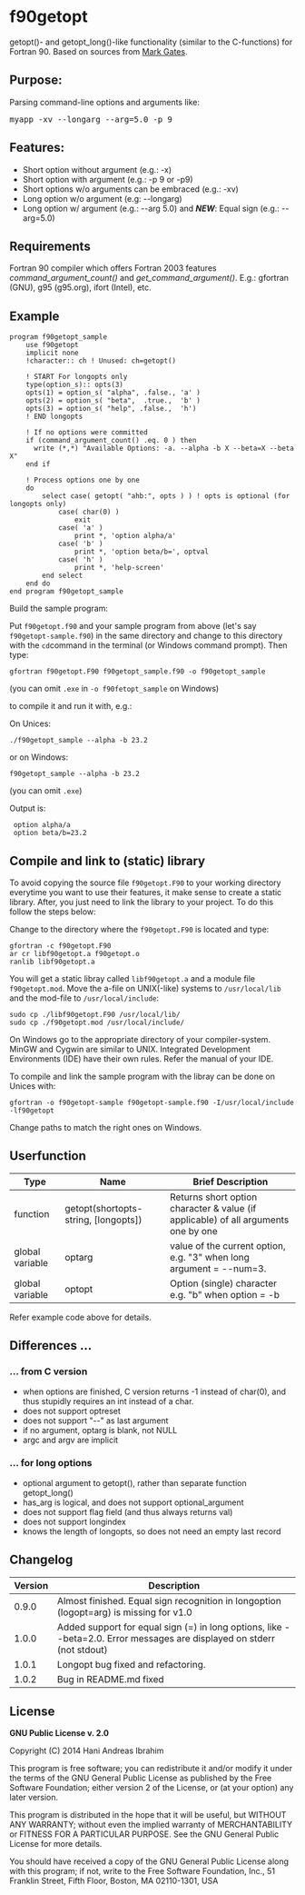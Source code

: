 f90getopt
=========

getopt()- and getopt_long()-like functionality (similar to the C-functions) for Fortran 90. Based on sources from [Mark Gates](http://lagrange.mechse.illinois.edu/mwest/partmc/partmc-2.2.1/src/getopt.F90).

## Purpose:

Parsing command-line options and arguments like:

   <pre>myapp -xv --longarg --arg=5.0 -p 9</pre>

## Features:

  * Short option without argument (e.g.: -x)
  * Short option with argument (e.g.: -p 9 or -p9)
  * Short options w/o arguments can be embraced (e.g.: -xv)
  * Long option w/o argument (e.g: --longarg)
  * Long option w/ argument (e.g.: --arg 5.0) and ***NEW***: Equal sign (e.g.: --arg=5.0)

## Requirements
Fortran 90 compiler which offers Fortran 2003 features *command_argument_count()* and *get_command_argument()*. E.g.: gfortran (GNU), g95 (g95.org), ifort (Intel), etc.

## Example

```
program f90getopt_sample
    use f90getopt
    implicit none
    !character:: ch ! Unused: ch=getopt()

    ! START For longopts only
    type(option_s):: opts(3)
    opts(1) = option_s( "alpha", .false., 'a' )
    opts(2) = option_s( "beta",  .true.,  'b' )
    opts(3) = option_s( "help", .false.,  'h')
    ! END longopts

    ! If no options were committed
    if (command_argument_count() .eq. 0 ) then
      write (*,*) "Available Options: -a. --alpha -b X --beta=X --beta X"
    end if

    ! Process options one by one
    do
        select case( getopt( "ahb:", opts ) ) ! opts is optional (for longopts only)
            case( char(0) )
                exit
            case( 'a' )
                print *, 'option alpha/a'
            case( 'b' )
                print *, 'option beta/b=', optval
            case( 'h' )
                print *, 'help-screen'
        end select
    end do
end program f90getopt_sample
```

Build the sample program:

Put ```f90getopt.f90``` and your sample program from above (let's say ```f90getopt-sample.f90```) in the same directory and change to this directory with the ```cd```command in the terminal (or Windows command prompt). Then type:

```
gfortran f90getopt.F90 f90getopt_sample.f90 -o f90getopt_sample
```

(you can omit `.exe` in `-o f90fetopt_sample` on Windows)

to compile it and run it with, e.g.:

On Unices:

```
./f90getopt_sample --alpha -b 23.2
```

or on Windows:

```
f90getopt_sample --alpha -b 23.2
```
(you can omit `.exe`)


Output is:

```
 option alpha/a
 option beta/b=23.2
```

## Compile and link to (static) library

To avoid copying the source file `f90getopt.F90` to your working directory everytime you want to use their features, it make sense to create a static library. After, you just need to link the library to your project. To do this follow the steps below:

Change to the directory where the ```f90getopt.F90``` is located and type:

```
gfortran -c f90getopt.F90
ar cr libf90getopt.a f90getopt.o
ranlib libf90getopt.a
```

You will get a static libray called ```libf90getopt.a``` and a module file ```f90getopt.mod```. Move the a-file on UNIX(-like) systems to ```/usr/local/lib``` and the mod-file to ```/usr/local/include```: 

```
sudo cp ./libf90getopt.F90 /usr/local/lib/
sudo cp ./f90getopt.mod /usr/local/include/
```

On Windows go to the appropriate directory of your compiler-system. MinGW and Cygwin are similar to UNIX. Integrated Development Environments (IDE) have their own rules. Refer the manual of your IDE.

To compile and link the sample program with the libray can be done on Unices with:

```
gfortran -o f90getopt-sample f90getopt-sample.f90 -I/usr/local/include -lf90getopt
```

Change paths to match the right ones on Windows.

## Userfunction
| Type            | Name                                 | Brief Description                                                                                                  |
| --------------- | ------------------------------------ | ------------------------------------------------------------------------------------------------------------------ |
| function        | getopt(shortopts-string, [longopts]) | Returns short option character & value (if applicable) of all arguments one by one  |
| global variable | optarg                               | value of the current option, e.g. "3" when long argument = --num=3.                                                            |
| global variable | optopt                               | Option  (single) character e.g. "b" when option = -b                                                                 |
Refer example code above for details.

## Differences ...
### ... from C version
- when options are finished, C version returns -1 instead of char(0),  and thus stupidly requires an int instead of a char.
- does not support optreset
- does not support "--" as last argument
- if no argument, optarg is blank, not NULL
- argc and argv are implicit

### ... for long options
- optional argument to getopt(), rather than separate function getopt_long()
- has_arg is logical, and does not support optional_argument
- does not support flag field (and thus always returns val)
- does not support longindex
- knows the length of longopts, so does not need an empty last record

## Changelog 

| Version | Description                                                                                                            |
| ------- | ---------------------------------------------------------------------------------------------------------------------- |
| 0.9.0   | Almost finished. Equal sign recognition in longoption (logopt=arg) is missing for v1.0                                 |
| 1.0.0   | Added support for equal sign (=) in long options, like --beta=2.0. Error messages are displayed on stderr (not stdout) |
| 1.0.1   | Longopt bug fixed and refactoring.                                      |
| 1.0.2   | Bug in README.md fixed                                                  |

## License

**GNU Public License v. 2.0**

Copyright (C) 2014  Hani Andreas Ibrahim

This program is free software; you can redistribute it and/or modify it under the terms of the GNU General Public License as published by the Free Software Foundation; either version 2 of the License, or (at your option) any later version. 

This program is distributed in the hope that it will be useful, but WITHOUT ANY WARRANTY; without even the implied warranty of MERCHANTABILITY or FITNESS FOR A PARTICULAR PURPOSE.  See the GNU General Public License for more details.

You should have received a copy of the GNU General Public License along with this program; if not, write to the Free Software Foundation, Inc., 51 Franklin Street, Fifth Floor, Boston, MA  02110-1301, USA
